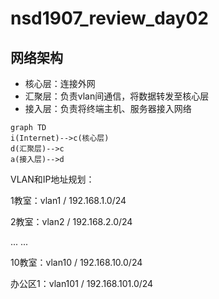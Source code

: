 # nsd1907_review_day02

## 网络架构

- 核心层：连接外网
- 汇聚层：负责vlan间通信，将数据转发至核心层
- 接入层：负责将终端主机、服务器接入网络

```mermaid
graph TD
i(Internet)-->c(核心层)
d(汇聚层)-->c
a(接入层)-->d
```

VLAN和IP地址规划：

1教室：vlan1 / 192.168.1.0/24

2教室：vlan2 / 192.168.2.0/24

... ...

10教室：vlan10 / 192.168.10.0/24

办公区1：vlan101 / 192.168.101.0/24











